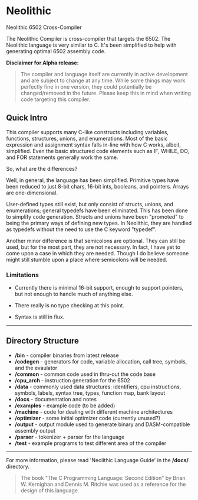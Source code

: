 # Neolithic
 Neolithic 6502 Cross-Compiler

The Neolithic Compiler is cross-compiler that targets the 6502.
The Neolithic language is very similar to C.  It's been simplified
to help with generating optimal 6502 assembly code.


**Disclaimer for Alpha release:**

>    The compiler and language itself are currently in active
>    development and are subject to change at any time.  While
>    some things may work perfectly fine in one version, they
>    could potentially be changed/removed in the future.  Please
>    keep this in mind when writing code targeting this compiler.



## Quick Intro


This compiler supports many C-like constructs including variables, functions,
structures, unions, and enumerations.  Most of the basic expression and
assignment syntax falls in-line with how C works, albeit, simplified.
Even the basic structured code elements such as IF, WHILE, DO, and FOR
statements generally work the same.

So, what are the differences?

Well, in general, the language has been simplified.  Primitive types
have been reduced to just 8-bit chars, 16-bit ints, booleans, and pointers.
Arrays are one-dimensional.

User-defined types still exist, but only consist of structs, unions, and
enumerations; general typedefs have been eliminated.  This has been done
to simplify code generation.  Structs and unions have been "promoted" to
being the primary ways of defining new types.  In Neolithic, they are
handled as typedefs without the need to use the C keyword "typedef".

Another minor difference is that semicolons are optional.  They can still
be used, but for the most part, they are not necessary.  In fact, I have
yet to come upon a case in which they are needed.  Though I do believe
someone might still stumble upon a place where semicolons will be needed.


### Limitations

- Currently there is minimal 16-bit support, enough to support pointers, but
not enough to handle much of anything else.

- There really is no type checking at this point.

- Syntax is still in flux.

---
## Directory Structure

- **/bin** - compiler binaries from latest release
- **/codegen** - generators for code, variable allocation, call tree, symbols, and the evaulator
- **/common** - common code used in thru-out the code base
- **/cpu_arch** - instruction generation for the 6502
- **/data** - commonly used data structures: identifiers, cpu instructions, symbols, labels, syntax tree, types, function map, bank layout
- **/docs** - documentation and notes
- **/examples** - example code (to be added)
- **/machine** - code for dealing with different machine architectures
- **/optimizer** - some initial optimizer code (currently unused?)
- **/output** - output module used to generate binary and DASM-compatible assembly output
- **/parser** - tokenizer + parser for the language
- **/test** - example programs to test different area of the compiler 

-----

For more information, please read 'Neolithic Language Guide' in the **/docs/** directory.


> The book "The C Programming Language: Second Edition" by Brian W. Kernighan
and Dennis M. Ritchie was used as a reference for the design of this language.


